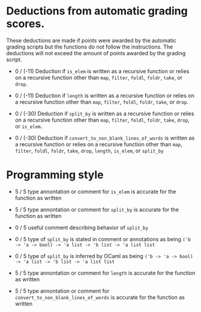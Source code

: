 # Deductions from automatic grading scores.

These deductions are made if points were awarded by the automatic grading scripts but the
functions do not follow the instructions.  The deductions will not exceed the amount of
points awarded by the grading script.

+ 0 / (-11) Deduction if ``is_elem`` is written as a recursive function or relies on a recursive function 
        other than ``map``, ``filter``, ``foldl``, ``foldr``, ``take``, or ``drop``.

+ 0 / (-11) Deduction if ``length`` is written as a recursive function or relies on a recursive function 
        other than ``map``, ``filter``, ``foldl``, ``foldr``, ``take``, or ``drop``.

+ 0 / (-30) Deduction if ``split_by`` is written as a recursive function or relies on a recursive function 
        other than ``map``, ``filter``, ``foldl``, ``foldr``, ``take``, ``drop``, or ``is_elem``.

+ 0 / (-30) Deduction if ``convert_to_non_blank_lines_of_words`` is written as a recursive function or relies on a recursive function 
        other than ``map``, ``filter``, ``foldl``, ``foldr``, ``take``, ``drop``, ``length``, ``is_elem``, or ``split_by``


# Programming style 

+ 5 / 5 type annontation or comment for ``is_elem`` is accurate for the function as written

+ 5 / 5 type annontation or comment for ``split_by`` is accurate for the function as written

+ 0 / 5 useful comment describing behavior of ``split_by``

+ 0 / 5 type of ``split_by`` is stated in comment or annotations as being
        ``('b -> 'a -> bool) -> 'a list -> 'b list -> 'a list list``

+ 0 / 5 type of ``split_by`` is inferred by OCaml as being
        ``('b -> 'a -> bool) -> 'a list -> 'b list -> 'a list list``

+ 5 / 5 type annontation or comment for ``length`` is accurate for the function as written

+ 5 / 5 type annontation or comment for ``convert_to_non_blank_lines_of_words`` 
        is accurate for the function as written

